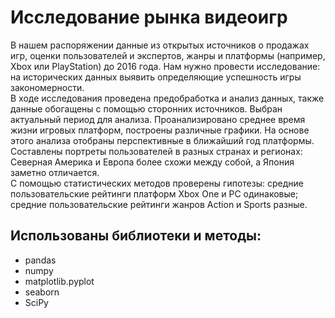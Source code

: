 # Исследование рынка видеоигр
В нашем распоряжении данные из открытых источников о продажах игр, оценки пользователей и экспертов, жанры и платформы (например, Xbox или PlayStation) до 2016 года. Нам нужно провести исследование: на исторических данных выявить определяющие успешность игры закономерности.  
В ходе исследования проведена предобработка и анализ данных, также данные обогащены с помощью сторонних источников. Выбран актуальный период для анализа. Проанализировано среднее время жизни игровых платформ, построены различные графики. На основе этого анализа отобраны перспективные в ближайший год платформы.  
Составлены портреты пользователей в разных странах и регионах: Северная Америка и Европа более схожи между собой, а Япония заметно отличается.  
С помощью статистических методов проверены гипотезы: средние пользовательские рейтинги платформ Xbox One и PC одинаковые;
средние пользовательские рейтинги жанров Action и Sports разные.  

## Использованы библиотеки и методы:
- pandas
- numpy
- matplotlib.pyplot
- seaborn
- SciPy
